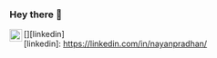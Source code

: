 ### Hey there 👋

[<img align="left" alt="nayanpradhan@linkedin | LinkedIn" width="22px" src="https://cdn.jsdelivr.net/npm/simple-icons@v3/icons/linkedin.svg" />][linkedin]  
[linkedin]: https://linkedin.com/in/nayanpradhan/

<!---
Here are some ideas to get you started:

- 🔭 I’m currently working on ...
- 🌱 I’m currently learning ...
- 👯 I’m looking to collaborate on ...
- 🤔 I’m looking for help with ...
- 💬 Ask me about ...
- 📫 How to reach me: ...
- 😄 Pronouns: ...
- ⚡ Fun fact: ...
-->
